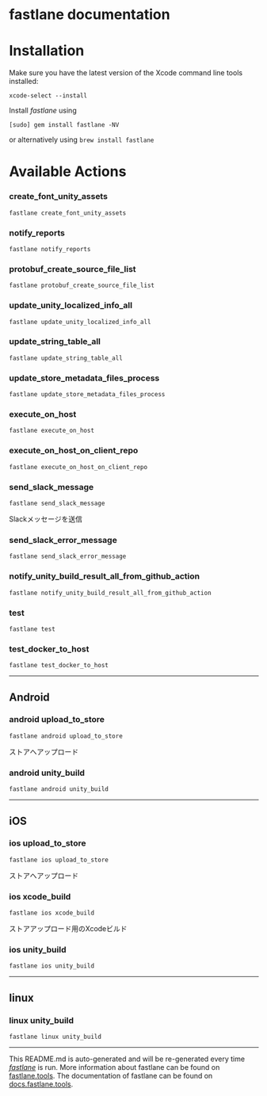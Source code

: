 fastlane documentation
================
# Installation

Make sure you have the latest version of the Xcode command line tools installed:

```
xcode-select --install
```

Install _fastlane_ using
```
[sudo] gem install fastlane -NV
```
or alternatively using `brew install fastlane`

# Available Actions
### create_font_unity_assets
```
fastlane create_font_unity_assets
```

### notify_reports
```
fastlane notify_reports
```

### protobuf_create_source_file_list
```
fastlane protobuf_create_source_file_list
```

### update_unity_localized_info_all
```
fastlane update_unity_localized_info_all
```

### update_string_table_all
```
fastlane update_string_table_all
```

### update_store_metadata_files_process
```
fastlane update_store_metadata_files_process
```

### execute_on_host
```
fastlane execute_on_host
```

### execute_on_host_on_client_repo
```
fastlane execute_on_host_on_client_repo
```

### send_slack_message
```
fastlane send_slack_message
```
Slackメッセージを送信
### send_slack_error_message
```
fastlane send_slack_error_message
```

### notify_unity_build_result_all_from_github_action
```
fastlane notify_unity_build_result_all_from_github_action
```

### test
```
fastlane test
```

### test_docker_to_host
```
fastlane test_docker_to_host
```


----

## Android
### android upload_to_store
```
fastlane android upload_to_store
```
ストアへアップロード
### android unity_build
```
fastlane android unity_build
```


----

## iOS
### ios upload_to_store
```
fastlane ios upload_to_store
```
ストアへアップロード
### ios xcode_build
```
fastlane ios xcode_build
```
ストアアップロード用のXcodeビルド
### ios unity_build
```
fastlane ios unity_build
```


----

## linux
### linux unity_build
```
fastlane linux unity_build
```


----

This README.md is auto-generated and will be re-generated every time [_fastlane_](https://fastlane.tools) is run.
More information about fastlane can be found on [fastlane.tools](https://fastlane.tools).
The documentation of fastlane can be found on [docs.fastlane.tools](https://docs.fastlane.tools).
